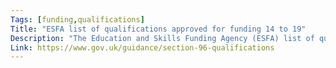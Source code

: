 ```yaml
---
Tags: [funding,qualifications]
Title: "ESFA list of qualifications approved for funding 14 to 19"
Description: "The Education and Skills Funding Agency (ESFA) list of qualifications approved for funding for 14 to 19."
Link: https://www.gov.uk/guidance/section-96-qualifications
---
```

